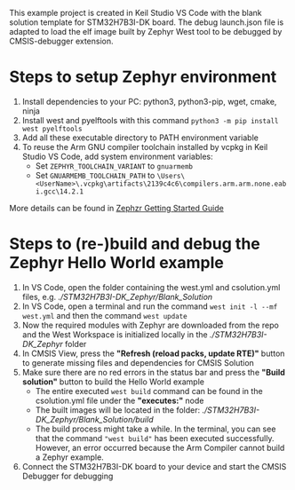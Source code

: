 This example project is created in Keil Studio VS Code with the blank solution template for STM32H7B3I-DK board. The debug launch.json file is adapted to load the elf image built by Zephyr West tool to be debugged by CMSIS-debugger extension.

# Steps to setup Zephyr environment
1. Install dependencies to your PC: python3, python3-pip, wget, cmake, ninja
2. Install west and pyelftools with this command ```python3 -m pip install west pyelftools``` 
3. Add all these executable directory to PATH environment variable
4. To reuse the Arm GNU compiler toolchain installed by vcpkg in Keil Studio VS Code, add system environment variables:
   - Set ```ZEPHYR_TOOLCHAIN_VARIANT``` to ```gnuarmemb```
   - Set ```GNUARMEMB_TOOLCHAIN_PATH``` to ```\Users\<UserName>\.vcpkg\artifacts\2139c4c6\compilers.arm.arm.none.eabi.gcc\14.2.1```

More details can be found in [Zephzr Getting Started Guide](https://docs.zephyrproject.org/latest/develop/getting_started/index.html)

# Steps to (re-)build and debug the Zephyr Hello World example
1. In VS Code, open the folder containing the west.yml and csolution.yml files, e.g. *./STM32H7B3I-DK_Zephyr/Blank_Solution*
2. In VS Code, open a terminal and run the command ```west init -l --mf west.yml``` and then the command ```west update```
3. Now the required modules with Zephyr are downloaded from the repo and the West Workspace is initialized locally in the *./STM32H7B3I-DK_Zephyr* folder
4. In CMSIS View, press the **"Refresh (reload packs, update RTE)"** button to generate missing files and dependencies for CMSIS Solution
5. Make sure there are no red errors in the status bar and press the **"Build solution"** button to build the Hello World example
   - The entire executed ```west build``` command can be found in the csolution.yml file under the **"executes:"** node
   - The built images will be located in the folder: *./STM32H7B3I-DK_Zephyr/Blank_Solution/build*
   - The build process might take a while. In the terminal, you can see that the command ```"west build"``` has been executed successfully. However, an error occurred because the Arm Compiler cannot build a Zephyr example.
7. Connect the STM32H7B3I-DK board to your device and start the CMSIS Debugger for debugging


